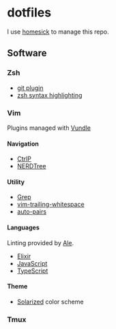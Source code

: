 # dotfiles

I use [homesick](https://github.com/technicalpickles/homesick) to manage this repo.

## Software

### Zsh

* [git plugin](https://github.com/robbyrussell/oh-my-zsh/wiki/Plugin:git)
* [zsh syntax highlighting](https://github.com/zsh-users/zsh-syntax-highlighting)

### Vim

Plugins managed with [Vundle](https://github.com/VundleVim/Vundle.vim)

#### Navigation

* [CtrlP](https://github.com/kien/ctrlp.vim)
* [NERDTree](https://github.com/scrooloose/nerdtree)

#### Utility

* [Grep](https://github.com/yegappan/grep)
* [vim-trailing-whitespace](https://github.com/bronson/vim-trailing-whitespace)
* [auto-pairs](https://github.com/jiangmiao/auto-pairs)

#### Languages

Linting provided by [Ale](https://github.com/w0rp/ale).

* [Elixir](https://github.com/elixir-editors/vim-elixir)
* [JavaScript](https://github.com/pangloss/vim-javascript)
* [TypeScript](https://github.com/leafgarland/typescript-vim)

#### Theme

* [Solarized](https://github.com/altercation/vim-colors-solarized) color scheme

### Tmux

